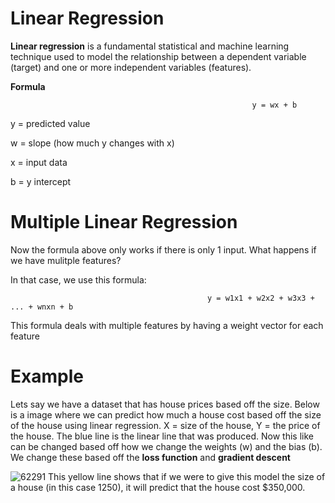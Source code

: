 # Linear Regression

**Linear regression** is a fundamental statistical and machine learning technique used to model the relationship between a dependent variable (target) and one or more independent variables (features). 

**Formula**
                                                          
                                                          
                                                          y = wx + b

y =  predicted value

w = slope (how much y changes with x)

x = input data

b = y intercept

# Multiple Linear Regression

Now the formula above only works if there is only 1 input. What happens if we have mulitple features? 


In that case, we use this formula: 


                                                y = w1x1 + w2x2 + w3x3 + ... + wnxn + b
                                                
This formula deals with multiple features by having a weight vector for each feature

# Example

Lets say we have a dataset that has house prices based off the size. Below is a image where we can predict how much a house cost based off the size of the house using linear regression.  X = size of the house, Y = the price of the house. The blue line is the linear line that was produced. Now this like can be changed based off how we change the weights (w) and the bias (b). We change these based off the **loss function** and **gradient descent**

![62291](https://github.com/user-attachments/assets/c18743d1-c1d6-427a-8409-2b7517b6f8be)
This yellow line shows that if we were to give this model the size of a house (in this case 1250), it will predict that the house cost $350,000. 

